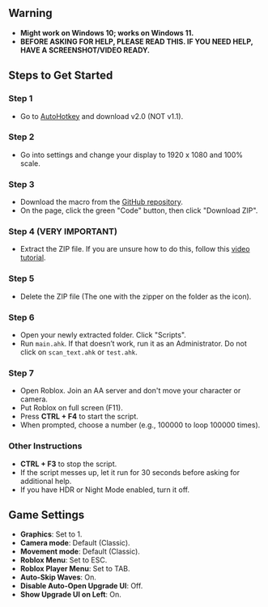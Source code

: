 ## Warning
- **Might work on Windows 10; works on Windows 11.**
- **BEFORE ASKING FOR HELP, PLEASE READ THIS. IF YOU NEED HELP, HAVE A SCREENSHOT/VIDEO READY.**

## Steps to Get Started

### Step 1
- Go to [AutoHotkey](https://www.autohotkey.com/) and download v2.0 (NOT v1.1).

### Step 2
- Go into settings and change your display to 1920 x 1080 and 100% scale.

### Step 3
- Download the macro from the [GitHub repository](https://github.com/ThuyTran735/AA-Captcha-Bypass-Halloween/tree/main).
- On the page, click the green "Code" button, then click "Download ZIP".

### Step 4 (**VERY IMPORTANT**)
- Extract the ZIP file. If you are unsure how to do this, follow this [video tutorial](https://youtu.be/0t6nHhk-ZcE?si=wCoFcI0SF5VYxL41).

### Step 5
- Delete the ZIP file (The one with the zipper on the folder as the icon).

### Step 6
- Open your newly extracted folder. Click "Scripts".
- Run `main.ahk`. If that doesn’t work, run it as an Administrator. Do not click on `scan_text.ahk` or `test.ahk`.

### Step 7
- Open Roblox. Join an AA server and don't move your character or camera.
- Put Roblox on full screen (F11).
- Press **CTRL + F4** to start the script.
- When prompted, choose a number (e.g., 100000 to loop 100000 times).

### Other Instructions
- **CTRL + F3** to stop the script.
- If the script messes up, let it run for 30 seconds before asking for additional help.
- If you have HDR or Night Mode enabled, turn it off.

## Game Settings
- **Graphics**: Set to 1.
- **Camera mode**: Default (Classic).
- **Movement mode**: Default (Classic).
- **Roblox Menu**: Set to ESC.
- **Roblox Player Menu**: Set to TAB.
- **Auto-Skip Waves**: On.
- **Disable Auto-Open Upgrade UI**: Off.
- **Show Upgrade UI on Left**: On.
